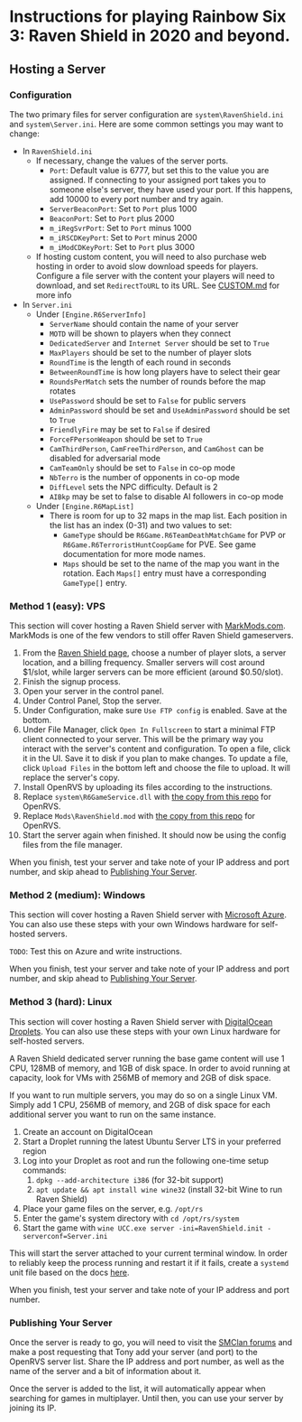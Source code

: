 # Instructions for playing Rainbow Six 3: Raven Shield in 2020 and beyond.

## Hosting a Server

### Configuration

The two primary files for server configuration are `system\RavenShield.ini` and `system\Server.ini`. Here are some common settings you may want to change:

* In `RavenShield.ini`
  * If necessary, change the values of the server ports.
    * `Port`: Default value is 6777, but set this to the value you are assigned. If connecting to your assigned port takes you to someone else's server, they have used your port. If this happens, add 10000 to every port number and try again.
    * `ServerBeaconPort`: Set to `Port` plus 1000 
    * `BeaconPort`: Set to `Port` plus 2000
    * `m_iRegSvrPort`: Set to `Port` minus 1000
    * `m_iRSCDKeyPort`: Set to `Port` minus 2000
    * `m_iModCDKeyPort`: Set to `Port` plus 3000
  * If hosting custom content, you will need to also purchase web hosting in order to avoid slow download speeds for players. Configure a file server with the content your players will need to download, and set `RedirectToURL` to its URL. See [CUSTOM.md](CUSTOM.md) for more info
* In `Server.ini`
  * Under `[Engine.R6ServerInfo]`
    * `ServerName` should contain the name of your server
    * `MOTD` will be shown to players when they connect
    * `DedicatedServer` and `Internet Server` should be set to `True`
    * `MaxPlayers` should be set to the number of player slots
    * `RoundTime` is the length of each round in seconds
    * `BetweenRoundTime` is how long players have to select their gear
    * `RoundsPerMatch` sets the number of rounds before the map rotates
    * `UsePassword` should be set to `False` for public servers
    * `AdminPassword` should be set and `UseAdminPassword` should be set to `True`   
    * `FriendlyFire` may be set to `False` if desired
    * `ForceFPersonWeapon` should be set to `True`
    * `CamThirdPerson`, `CamFreeThirdPerson`, and `CamGhost` can be disabled for adversarial mode
    * `CamTeamOnly` should be set to `False` in co-op mode
    * `NbTerro` is the number of opponents in co-op mode
    * `DiffLevel` sets the NPC difficulty. Default is 2
    * `AIBkp` may be set to false to disable AI followers in co-op mode   
  * Under `[Engine.R6MapList]`
    * There is room for up to 32 maps in the map list. Each position in the list has an index (0-31) and two values to set:
      * `GameType` should be `R6Game.R6TeamDeathMatchGame` for PVP or `R6Game.R6TerroristHuntCoopGame` for PVE. See game documentation for more mode names.
      * `Maps` should be set to the name of the map you want in the rotation. Each `Maps[]` entry must have a corresponding `GameType[]` entry.

### Method 1 (easy): VPS

This section will cover hosting a Raven Shield server with [MarkMods.com](https://www.markmods.com). MarkMods is one of the few vendors to still offer Raven Shield gameservers.

1. From the [Raven Shield page](https://www.markmods.com/gameserverhosting/Rainbow%20Six%203:Raven%20Shield/), choose a number of player slots, a server location, and a billing frequency. Smaller servers will cost around $1/slot, while larger servers can be more efficient (around $0.50/slot).
1. Finish the signup process.
1. Open your server in the control panel.
  1. Under Control Panel, Stop the server.
  1. Under Configuration, make sure `Use FTP config` is enabled. Save at the bottom.
  1. Under File Manager, click `Open In Fullscreen` to start a minimal FTP client connected to your server. This will be the primary way you interact with the server's content and configuration. To open a file, click it in the UI. Save it to disk if you plan to make changes. To update a file, click `Upload Files` in the bottom left and choose the file to upload. It will replace the server's copy.
  1. Install OpenRVS by uploading its files according to the instructions.
  1. Replace `system\R6GameService.dll` with [the copy from this repo](R6GameService.dll) for OpenRVS.
  1. Replace `Mods\RavenShield.mod` with [the copy from this repo](RavenShield.mod) for OpenRVS.
  1. Start the server again when finished. It should now be using the config files from the file manager.

When you finish, test your server and take note of your IP address and port number, and skip ahead to [Publishing Your Server](https://github.com/ijemafe/raven-shield-2020/blob/master/SERVERS.md#publishing-your-server).

### Method 2 (medium): Windows

This section will cover hosting a Raven Shield server with [Microsoft Azure](https://azure.microsoft.com/en-us/services/virtual-machines/). You can also use these steps with your own Windows hardware for self-hosted servers.

`TODO`: Test this on Azure and write instructions.

When you finish, test your server and take note of your IP address and port number, and skip ahead to [Publishing Your Server](https://github.com/ijemafe/raven-shield-2020/blob/master/SERVERS.md#publishing-your-server).

### Method 3 (hard): Linux

This section will cover hosting a Raven Shield server with [DigitalOcean Droplets](https://www.digitalocean.com/products/droplets/). You can also use these steps with your own Linux hardware for self-hosted servers.

A Raven Shield dedicated server running the base game content will use 1 CPU, 128MB of memory, and 1GB of disk space. In order to avoid running at capacity, look for VMs with 256MB of memory and 2GB of disk space.

If you want to run multiple servers, you may do so on a single Linux VM. Simply add 1 CPU, 256MB of memory, and 2GB of disk space for each additional server you want to run on the same instance.

1. Create an account on DigitalOcean
1. Start a Droplet running the latest Ubuntu Server LTS in your preferred region
1. Log into your Droplet as root and run the following one-time setup commands:
   1. `dpkg --add-architecture i386` (for 32-bit support)
   1. `apt update && apt install wine wine32` (install 32-bit Wine to run Raven Shield)
1. Place your game files on the server, e.g. `/opt/rs`
1. Enter the game's system directory with `cd /opt/rs/system`
1. Start the game with `wine UCC.exe server -ini=RavenShield.init -serverconf=Server.ini`

This will start the server attached to your current terminal window. In order to reliably keep the process running and restart it if it fails, create a `systemd` unit file based on the docs [here](https://www.digitalocean.com/community/tutorials/understanding-systemd-units-and-unit-files).

When you finish, test your server and take note of your IP address and port number.

### Publishing Your Server

Once the server is ready to go, you will need to visit the [SMClan forums](http://smclan.org/forum/42) and make a post requesting that Tony add your server (and port) to the OpenRVS server list. Share the IP address and port number, as well as the name of the server and a bit of information about it.

Once the server is added to the list, it will automatically appear when searching for games in multiplayer. Until then, you can use your server by joining its IP.
